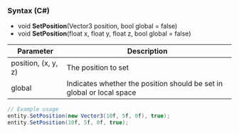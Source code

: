 ### Syntax (C#)

- void **SetPosition**(Vector3 position, bool global = false)
- void **SetPosition**(float x, float y, float z, bool global = false)

| Parameter | Description |
| ------ | ------ |
| position, (x, y, z) | The position to set |
| global | Indicates whether the position should be set in global or local space |


```csharp
// Example usage
entity.SetPosition(new Vector3(10f, 5f, 0f), true);
entity.SetPosition(10f, 5f, 0f, true);
```
